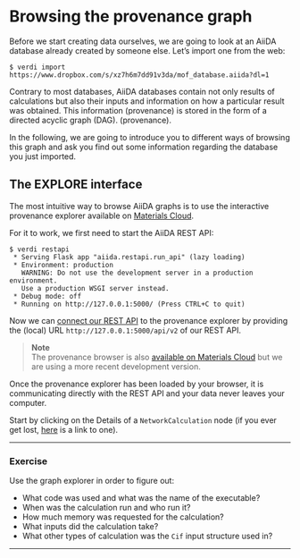 Browsing the provenance graph
=============================

Before we start creating data ourselves, we are going to look at an
AiiDA database already created by someone else. Let’s import one from the web:

```terminal
$ verdi import https://www.dropbox.com/s/xz7h6m7dd91v3da/mof_database.aiida?dl=1
```

Contrary to most databases, AiiDA databases contain not only results of
calculations but also their inputs and information on how a particular
result was obtained.
This information (provenance) is stored in the form of a directed acyclic graph (DAG).
 (provenance).

In the following, we are going to introduce you to different ways of browsing this graph
and ask you find out some information regarding the database you just imported.

The EXPLORE interface
---------------------

The most intuitive way to browse AiiDA graphs is to use the interactive provenance
explorer available on [Materials Cloud](www.materialscloud.org).

For it to work, we first need to start the AiiDA REST API:

```terminal
$ verdi restapi
 * Serving Flask app "aiida.restapi.run_api" (lazy loading)
 * Environment: production
   WARNING: Do not use the development server in a production environment.
   Use a production WSGI server instead.
 * Debug mode: off
 * Running on http://127.0.0.1:5000/ (Press CTRL+C to quit)
```

Now we can [connect our REST API](http://34.244.178.26:5001/explore/connect) to the 
provenance explorer by providing the (local) URL 
`http://127.0.0.1:5000/api/v2` of our REST API.

> **Note**  
> The provenance browser is also [available on Materials Cloud](https://www.materialscloud.org/explore/connect) but we are using a more recent development version.

Once the provenance explorer has been loaded by your browser, it is communicating directly with the
REST API and your data never leaves your computer.

Start by clicking on the Details of a `NetworkCalculation` node
(if you ever get lost, [here](http://34.244.178.26:5001/explore/ownrestapi/details/8dc42025-adb4-4c44-931f-455cee809c43?nodeType=CALCULATION)
is a link to one).

---
### Exercise

Use the graph explorer in order to figure out:

 * What code was used and what was the name of the executable?
 * When was the calculation run and who run it?
 * How much memory was requested for the calculation?
 * What inputs did the calculation take?
 * What other types of calculation was the `Cif` input structure used in?

---
